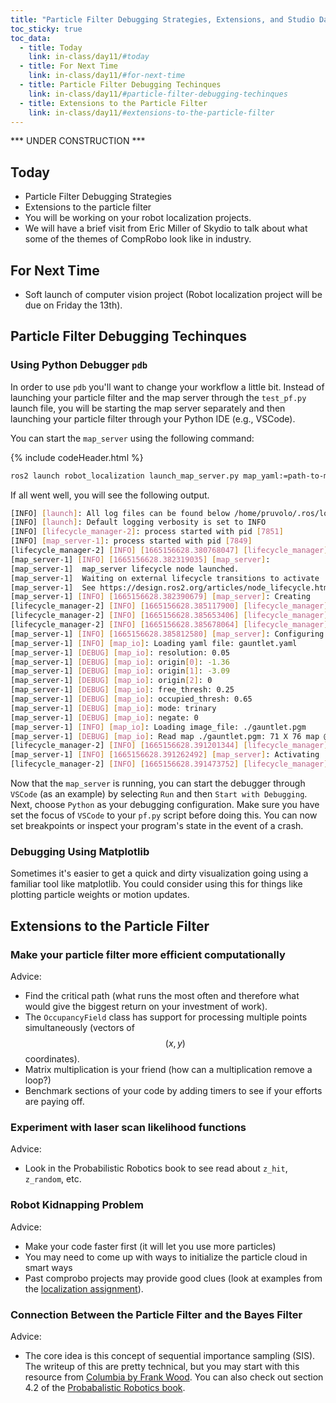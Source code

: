 ```yaml
---
title: "Particle Filter Debugging Strategies, Extensions, and Studio Day"
toc_sticky: true
toc_data:
  - title: Today
    link: in-class/day11/#today
  - title: For Next Time
    link: in-class/day11/#for-next-time
  - title: Particle Filter Debugging Techinques
    link: in-class/day11/#particle-filter-debugging-techinques
  - title: Extensions to the Particle Filter
    link: in-class/day11/#extensions-to-the-particle-filter
---
```


*** UNDER CONSTRUCTION ***

## Today

* Particle Filter Debugging Strategies
* Extensions to the particle filter
* You will be working on your robot localization projects.
* We will have a brief visit from Eric Miller of Skydio to talk about what some of the themes of CompRobo look like in industry. 

## For Next Time

* Soft launch of computer vision project (Robot localization project will be due on Friday the 13th).

## Particle Filter Debugging Techinques

### Using Python Debugger ``pdb``

In order to use ``pdb`` you'll want to change your workflow a little bit.  Instead of launching your particle filter and the map server through the ``test_pf.py`` launch file, you will be starting the map server separately and then launching your particle filter through your Python IDE (e.g., VSCode).

You can start the ``map_server`` using the following command:

{% include codeHeader.html %}
```bash
ros2 launch robot_localization launch_map_server.py map_yaml:=path-to-map-yaml 
```

If all went well, you will see the following output.

```bash
[INFO] [launch]: All log files can be found below /home/pruvolo/.ros/log/2022-10-07-11-30-28-273830-pruvolo-Precision-3551-7847
[INFO] [launch]: Default logging verbosity is set to INFO
[INFO] [lifecycle_manager-2]: process started with pid [7851]
[INFO] [map_server-1]: process started with pid [7849]
[lifecycle_manager-2] [INFO] [1665156628.380768047] [lifecycle_manager]: Creating
[map_server-1] [INFO] [1665156628.382319035] [map_server]: 
[map_server-1] 	map_server lifecycle node launched. 
[map_server-1] 	Waiting on external lifecycle transitions to activate
[map_server-1] 	See https://design.ros2.org/articles/node_lifecycle.html for more information.
[map_server-1] [INFO] [1665156628.382390679] [map_server]: Creating
[lifecycle_manager-2] [INFO] [1665156628.385117900] [lifecycle_manager]: Creating and initializing lifecycle service clients
[lifecycle_manager-2] [INFO] [1665156628.385653406] [lifecycle_manager]: Starting managed nodes bringup...
[lifecycle_manager-2] [INFO] [1665156628.385678064] [lifecycle_manager]: Configuring map_server
[map_server-1] [INFO] [1665156628.385812580] [map_server]: Configuring
[map_server-1] [INFO] [map_io]: Loading yaml file: gauntlet.yaml
[map_server-1] [DEBUG] [map_io]: resolution: 0.05
[map_server-1] [DEBUG] [map_io]: origin[0]: -1.36
[map_server-1] [DEBUG] [map_io]: origin[1]: -3.09
[map_server-1] [DEBUG] [map_io]: origin[2]: 0
[map_server-1] [DEBUG] [map_io]: free_thresh: 0.25
[map_server-1] [DEBUG] [map_io]: occupied_thresh: 0.65
[map_server-1] [DEBUG] [map_io]: mode: trinary
[map_server-1] [DEBUG] [map_io]: negate: 0
[map_server-1] [INFO] [map_io]: Loading image_file: ./gauntlet.pgm
[map_server-1] [DEBUG] [map_io]: Read map ./gauntlet.pgm: 71 X 76 map @ 0.05 m/cell
[lifecycle_manager-2] [INFO] [1665156628.391201344] [lifecycle_manager]: Activating map_server
[map_server-1] [INFO] [1665156628.391262492] [map_server]: Activating
[lifecycle_manager-2] [INFO] [1665156628.391473752] [lifecycle_manager]: Managed nodes are active
```

Now that the ``map_server`` is running, you can start the debugger through ``VSCode`` (as an example) by selecting ``Run`` and then ``Start with Debugging``.  Next, choose ``Python`` as your debugging configuration.  Make sure you have set the focus of ``VSCode`` to your ``pf.py`` script before doing this.  You can now set breakpoints or inspect your program's state in the event of a crash.

### Debugging Using Matplotlib

Sometimes it's easier to get a quick and dirty visualization going using a familiar tool like matplotlib.  You could consider using this for things like plotting particle weights or motion updates.

## Extensions to the Particle Filter

### Make your particle filter more efficient computationally

Advice:
* Find the critical path (what runs the most often and therefore what would give the biggest return on your investment of work).
* The ``OccupancyField`` class has support for processing multiple points simultaneously (vectors of $$(x,y)$$ coordinates).
* Matrix multiplication is your friend (how can a multiplication remove a loop?)
* Benchmark sections of your code by adding timers to see if your efforts are paying off.

### Experiment with laser scan likelihood functions

Advice:
* Look in the Probabilistic Robotics book to see read about ``z_hit``, ``z_random``, etc.

### Robot Kidnapping Problem

Advice:
* Make your code faster first (it will let you use more particles)
* You may need to come up with ways to initialize the particle cloud in smart ways
* Past comprobo projects may provide good clues (look at examples from the [localization assignment](../assignments/robot_localization)). 

### Connection Between the Particle Filter and the Bayes Filter

Advice:
* The core idea is this concept of sequential importance sampling (SIS).  The writeup of this are pretty technical, but you may start with this resource from [Columbia by Frank Wood](http://www.stat.columbia.edu/~fwood/Tutorials/sequential_monte_carlo.pdf). You can also check out section 4.2 of the [Probabalistic Robotics book](https://docs.ufpr.br/~danielsantos/ProbabilisticRobotics.pdf). 
